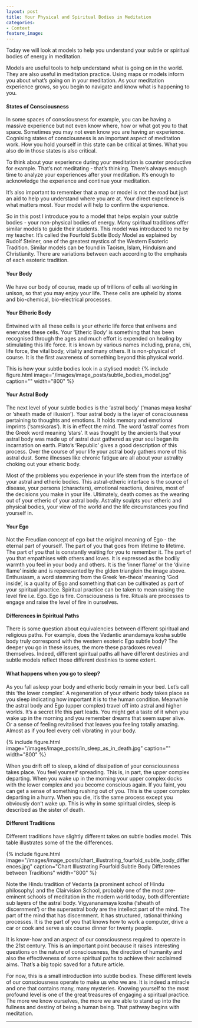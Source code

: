 ```yaml
---
layout: post
title: Your Physical and Spiritual Bodies in Meditation
categories:
- Context
feature_image: 
---
```


Today we will look at models to help you understand your subtle or spiritual bodies of energy in meditation.

Models are useful tools to help understand what is going on in the world. They are also useful in meditation practice. Using maps or models inform you about what’s going on in your meditation. As your meditation experience grows, so you begin to navigate and know what is happening to you. 

#### States of Consciousness
In some spaces of consciousness for example, you can be having a massive experience but not even know where, how or what got you to that space. Sometimes you may not even know you are having an experience. Cognising states of consciousness is an important aspect of meditation work. How you hold yourself in this state can be critical at times. What you also do in those states is also critical. 

To think about your experience during your meditation is counter productive for example. That’s not meditating - that’s thinking. There’s always enough time to analyze your experiences after your meditation. It’s enough to acknowledge the experience and continue your meditation. 

It’s also important to remember that a map or model is not the road but just an aid to help you understand where you are at. Your direct experience is what matters most. Your model will help to confirm the experience. 

So in this post I introduce you to a model that helps explain your subtle bodies - your non-physical bodies of energy. Many spiritual traditions offer similar models to guide their students. This model was introduced to me by my teacher. It’s called the Fourfold Subtle Body Model as explained by Rudolf Steiner, one of the greatest mystics of the Western Esoteric Tradition. Similar models can be found in Taoism, Islam, Hinduism and Christianity. There are variations between each according to the emphasis of each esoteric tradition. 

#### Your Body
We have our body of course, made up of trillions of cells all working in unison, so that you may enjoy your life. These cells are upheld by atoms and bio-chemical, bio-electrical processes. 

#### Your Etheric Body
Entwined with all these cells is your etheric life force that enlivens and enervates these cells. Your ‘Etheric Body’ is something that has been recognised through the ages and much effort is expended on healing by stimulating this life force. It is known by various names including, prana, chi, life force, the vital body, vitality and many others. It is non-physical of course. It is the first awareness of something beyond this physical world.

This is how your subtle bodies look in a stylised model:
{% include figure.html image="/images/image_posts/subtle_bodies_model.jpg" caption="" width="800" %}

#### Your Astral Body
The next level of your subtle bodies is the ‘astral body’ (‘manas maya kosha’ or ‘sheath made of illusion’). Your astral body is the layer of consciousness pertaining to thoughts and emotions. It holds memory and emotional imprints (‘samskaras’). It is in effect the mind. The word ‘astral’ comes from the Greek word meaning ‘stars’. It was thought by the ancients that your astral body was made up of astral dust gathered as your soul began its incarnation on earth. Plato’s ‘Republic’ gives a good description of this process. Over the course of your life your astral body gathers more of this astral dust. Some illnesses like chronic fatigue are all about your astrality choking out your etheric body. 

Most of the problems you experience in your life stem from the interface of your astral and etheric bodies. This astral-etheric interface is the source of disease, your persona (characters), emotional reactions, desires, most of the decisions you make in your life. Ultimately, death comes as the wearing out of your etheric of your astral body. Astrality sculpts your etheric and physical bodies, your view of the world and the life circumstances you find yourself in. 

#### Your Ego
Not the Freudian concept of ego but the original meaning of Ego - the eternal part of yourself. The part of you that goes from lifetime to lifetime. The part of you that is constantly waiting for you to remember it. The part of you that empathises with others and loves. It is expressed as the bodily warmth you feel in your body and others. It is the ‘inner flame’ or the ‘divine flame’ inside and is reperesented by the glden trianglein the image above. Enthusiasm, a word stemming from the Greek ‘en-theos’ meaning ‘God inside’, is a quality of Ego and something that can be cultivated as part of your spiritual practice. Spiritual practice can be taken to mean raising the level fire i.e. Ego. Ego is fire. Consciousness is fire. Rituals are processes to engage and raise the level of fire in ourselves. 

#### Differences in Spiritual Paths
There is some question about equivalencies between different spiritual and religious paths. For example, does the Vedantic anandamaya kosha subtle body truly correspond with the western esoteric Ego subtle body? The deeper you go in these issues, the more these paradoxes reveal themselves. Indeed, different spiritual paths all have different destinies and subtle models reflect those different destinies to some extent. 

#### What happens when you go to sleep?
As you fall asleep your body and etheric body remain in your bed. Let’s call this ‘the lower complex’. A regeneration of your etheric body takes place as you sleep indicating how important it is to the human condition. Meanwhile the astral body and Ego (upper complex) travel off into astral and higher worlds. It‘s a secret life this part leads. You might get a taste of it when you wake up in the morning and you remember dreams that seem super alive. Or a sense of feeling revitalised that leaves you feeling totally amazing. Almost as if you feel every cell vibrating in your body. 

{% include figure.html image="/images/image_posts/in_sleep_as_in_death.jpg" caption="" width="800" %}

When you drift off to sleep, a kind of dissipation of your consciousness takes place. You feel yourself spreading. This is, in part, the upper complex departing. When you wake up in the morning your upper complex docks with the lower complex and you become conscious again. If you faint, you can get a sense of something rushing out of you. This is the upper complex departing in a hurry. When you die, it’s the same process except you obviously don’t wake up. This is why in some spiritual circles, sleep is described as the sister of death. 

#### Different Traditions
Different traditions have slightly different takes on subtle bodies model. This table illustrates some of the the differences.

{% include figure.html image="/images/image_posts/chart_illustrating_fourfold_subtle_body_differences.jpg" caption="Chart Illustrating Fourfold Subtle Body Differences between Traditions" width="800" %}

Note the Hindu tradition of Vedanta (a prominent school of Hindu philosophy) and the Clairvision School, probably one of the most pre-eminent schools of meditation in the modern world today, both differentiate sub layers of the astral body. Vigyananamaya kosha (‘sheath of discernment’) or the superastral body are the intellect part of the mind. The part of the mind that has discernment. It has structured, rational thinking processes. It is the part of you that knows how to work a computer, drive a car or cook and serve a six course dinner for twenty people. 

It is know-how and an aspect of our consciousness required to operate in the 21st century. This is an important point because it raises interesting questions on the nature of consciousness, the direction of humanity and also the effectiveness of some spiritual paths to achieve their acclaimed aims. That’s a big topic saved for a future article. 

For now, this is a small introduction into subtle bodies. These different levels of our consciousness operate to make us who we are. It is indeed a miracle and one that contains many, many mysteries. Knowing yourself to the most profound level is one of the great treasures of engaging a spiritual practice. The more we know ourselves, the more we are able to stand up into the fullness and destiny of being a human being. That pathway begins with meditation. 

---





